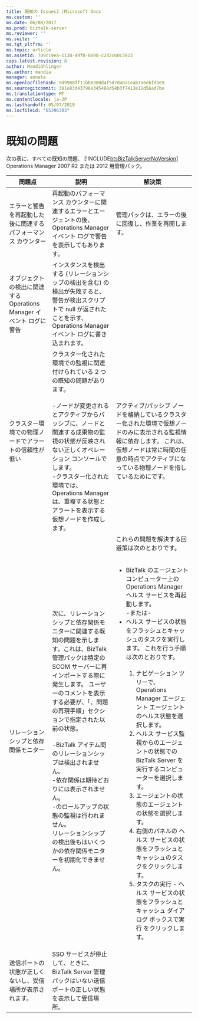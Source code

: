 ```yaml
---
title: 既知の Issues2 |Microsoft Docs
ms.custom: ''
ms.date: 06/08/2017
ms.prod: biztalk-server
ms.reviewer: ''
ms.suite: ''
ms.tgt_pltfrm: ''
ms.topic: article
ms.assetid: 709c19ea-1138-49f8-8898-c2d2c60c3923
caps.latest.revision: 8
author: MandiOhlinger
ms.author: mandia
manager: anneta
ms.openlocfilehash: 9d9988ff11bb8380d4f5d7d40a1eab7a6ebfdb69
ms.sourcegitcommit: 381e83d43796a345488d54b3f7413e11d56ad7be
ms.translationtype: MT
ms.contentlocale: ja-JP
ms.lasthandoff: 05/07/2019
ms.locfileid: "65396303"
---
```

# <a name="known-issues"></a>既知の問題
次の表に、すべての既知の問題、 [!INCLUDE[btsBizTalkServerNoVersion](../includes/btsbiztalkservernoversion-md.md)] Operations Manager 2007 R2 または 2012 用管理パック。  
  
|問題点|説明|解決策|  
|-----------|-----------------|----------------|  
|エラーと警告を再起動した後に関連するパフォーマンス カウンター|再起動のパフォーマンス カウンターに関連するエラーとエージェントの後、Operations Manager イベント ログで警告を表示してもあります。|管理パックは、エラーの後に回復し、作業を再開します。|  
|オブジェクトの検出に関連する Operations Manager イベント ログに警告|インスタンスを検出する (リレーションシップの検出を含む) の検出が失敗すると、警告が検出スクリプトで null が返されたことを示す、Operations Manager イベント ログに書き込まれます。||  
|クラスター環境での物理ノードでアラートの信頼性が低い|クラスター化された環境での監視に関連付けられている 2 つの既知の問題があります。<br /><br /> -ノードが変更されるとアクティブからパッシブに、ノードと関連する成果物の監視の状態が反映されない正しくオペレーション コンソールでします。<br />-クラスター化された環境では、Operations Manager は、重複する状態とアラートを表示する仮想ノードを作成します。|アクティブ/パッシブ ノードを格納しているクラスター化された環境で仮想ノードのみに表示される監視情報に依存します。 これは、仮想ノードは常に時間の任意の時点でアクティブになっている物理ノードを指しているためにです。|  
|リレーションシップと依存関係モニター|次に、リレーションシップと依存関係モニターに関連する既知の問題を示します。これは、BizTalk 管理パックは特定の SCOM サーバーに再インポートする際に発生します。 ユーザーのコメントを表示する必要が、「、問題の再現手順」セクションで指定された以前の状態。<br /><br /> -BizTalk アイテム間のリレーションシップは検出されません。<br />-依存関係は期待どおりには表示されません。<br />-のロールアップの状態の監視は行われません。<br />リレーションシップの検出後もはいくつかの依存関係モニターを初期化できません。|これらの問題を解決する回避策は次のとおりです。<br /><br /> <ul><li>BizTalk のエージェント コンピューター上の Operations Manager ヘルス サービスを再起動します。 <br />     -または-</li><li>ヘルス サービスの状態をフラッシュとキャッシュのタスクを実行します。 これを行う手順は次のとおりです。<br /><br /> <ol><li>ナビゲーション ツリーで、Operations Manager エージェント エージェントのヘルス状態を選択します。</li><li>ヘルス サービス監視からのエージェントの状態での BizTalk Server を実行するコンピューターを選択します。</li><li>エージェントの状態のエージェントの状態を選択します。</li><li>右側のパネルの ヘルス サービスの状態をフラッシュとキャッシュのタスクをクリックします。</li><li>タスクの実行 - ヘルス サービスの状態をフラッシュとキャッシュ ダイアログ ボックスで実行 をクリックします。</li></ol></li></ul>|  
|送信ポートの状態が正しくないし、受信場所が表示されます。|SSO サービスが停止して、ときに、BizTalk Server 管理パックはいない送信ポートの正しい状態を表示して受信場所。||